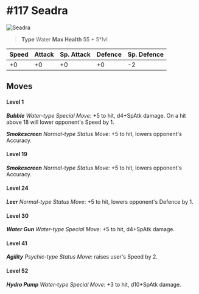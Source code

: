 # #117 Seadra


![Seadra](https://img.pokemondb.net/sprites/home/normal/1x/seadra.png)

> **Type** Water
> **Max Health** 55 + 5\*lvl

| Speed | Attack | Sp. Attack | Defence | Sp. Defence |
| ----- | ------ | ---------- | ------- | ----------- |
| +0 | +0 | +0 | +0 | -2 |

## Moves
#### Level 1

***Bubble** Water-type Special Move*: +5 to hit, d4+SpAtk damage. On a hit above 18 will lower opponent's Speed by 1.

***Smokescreen** Normal-type Status Move*: +5 to hit, lowers opponent's Accuracy.
#### Level 19

***Smokescreen** Normal-type Status Move*: +5 to hit, lowers opponent's Accuracy.
#### Level 24

***Leer** Normal-type Status Move*: +5 to hit, lowers opponent's Defence by 1.
#### Level 30

***Water Gun** Water-type Special Move*: +5 to hit, d4+SpAtk damage. 
#### Level 41

***Agility** Psychic-type Status Move*: raises user's Speed by 2.
#### Level 52

***Hydro Pump** Water-type Special Move*: +3 to hit, d10+SpAtk damage. 

